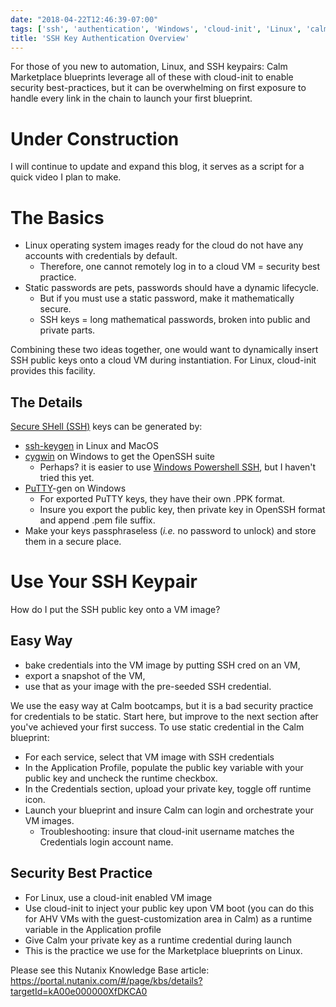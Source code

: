```yaml
---
date: "2018-04-22T12:46:39-07:00"
tags: ['ssh', 'authentication', 'Windows', 'cloud-init', 'Linux', 'calm', 'security']
title: 'SSH Key Authentication Overview'
---
```

For those of you new to automation, Linux, and SSH keypairs:
 Calm Marketplace blueprints leverage all of these with cloud-init to
 enable security best-practices, but it can be overwhelming on first
 exposure to handle every link in the chain to launch your first blueprint.

<!--more-->
# Under Construction #
I will continue to update and expand this blog, it serves as a script for
 a quick video I plan to make.

# The Basics #

- Linux operating system images ready for the cloud do not have any
  accounts with credentials by default.
  - Therefore, one cannot remotely log in to a cloud VM = security best practice.
- Static passwords are pets, passwords should have a dynamic lifecycle.
  - But if you must use a static password, make it mathematically secure.
  - SSH keys = long mathematical passwords, broken into public and private parts.

Combining these two ideas together, one would want to dynamically insert
 SSH public keys onto a cloud VM during instantiation.
 For Linux, cloud-init provides this facility.

## The Details ##

[Secure SHell (SSH)](https://www.openssh.com/) keys can be generated by:

- [ssh-keygen](https://man.openbsd.org/ssh-keygen.1) in Linux and MacOS
- [cygwin](http://cygwin.org/) on Windows to get the OpenSSH suite
  - Perhaps? it is easier to use [Windows Powershell SSH](https://docs.microsoft.com/en-us/powershell/scripting/core-powershell/ssh-remoting-in-powershell-core?view=powershell-6), but I haven't tried this yet.
- [PuTTY](https://www.chiark.greenend.org.uk/~sgtatham/putty/latest.html)-gen on Windows
  - For exported PuTTY keys, they have their own .PPK format.
  - Insure you export the public key, then private key in OpenSSH format
  and append .pem file suffix.
- Make your keys passphraseless (*i.e.* no password to unlock)
 and store them in a secure place.

# Use Your SSH Keypair #

How do I put the SSH public key onto a VM image?

## Easy Way ##
  - bake credentials into the VM image by putting SSH cred on an VM,
  - export a snapshot of the VM,
  - use that as your image with the pre-seeded SSH credential.

We use the easy way at Calm bootcamps, but it is a bad security practice
 for credentials to be static. Start here, but improve to the next section
 after you've achieved your first success. To use static credential in the Calm blueprint:

- For each service, select that VM image with SSH credentials
- In the Application Profile, populate the public key variable with your public key
  and uncheck the runtime checkbox.
- In the Credentials section, upload your private key, toggle off runtime icon.
- Launch your blueprint and insure Calm can login and orchestrate your VM images.
  - Troubleshooting: insure that cloud-init username matches the Credentials
  login account name.

## Security Best Practice ##
- For Linux, use a cloud-init enabled VM image
- Use cloud-init to inject your public key upon VM boot
(you can do this for AHV VMs with the guest-customization area in Calm)
 as a runtime variable in the Application profile
- Give Calm your private key as a runtime credential during launch
- This is the practice we use for the Marketplace blueprints on Linux.

Please see this Nutanix Knowledge Base article:
https://portal.nutanix.com/#/page/kbs/details?targetId=kA00e000000XfDKCA0
